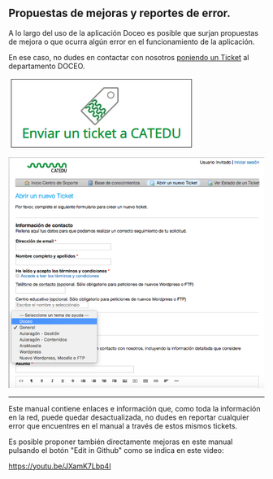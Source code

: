 ## Propuestas de mejoras y reportes de error.

A lo largo del uso de la aplicación Doceo es posible que surjan propuestas de mejora o que ocurra algún error en el funcionamiento de la aplicación.

En ese caso, no dudes en contactar con nosotros [poniendo un Ticket](http://soporte.catedu.es/open.php) al departamento DOCEO.

![](/assets/ticket.png)

![](/assets/doceoticket2.png)

---

Este manual contiene enlaces e información que, como toda la información en la red, puede quedar desactualizada, no dudes en reportar cualquier error que encuentres en el manual a través de estos mismos tickets.

Es posible proponer también directamente mejoras en este manual pulsando el botón "Edit in Github" como se indica en este video:

https://youtu.be/JXamK7Lbp4I

